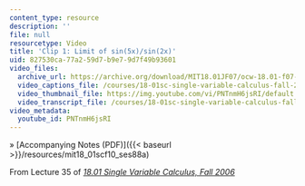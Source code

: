 ```yaml
---
content_type: resource
description: ''
file: null
resourcetype: Video
title: 'Clip 1: Limit of sin(5x)/sin(2x)'
uid: 827530ca-77a2-59d7-b9e7-9d7f49b93601
video_files:
  archive_url: https://archive.org/download/MIT18.01JF07/ocw-18.01-f07-lec35_300k.mp4
  video_captions_file: /courses/18-01sc-single-variable-calculus-fall-2010/e2ada5b4fd6e5fc6bfd6a63fce276c01_PNTnmH6jsRI.vtt
  video_thumbnail_file: https://img.youtube.com/vi/PNTnmH6jsRI/default.jpg
  video_transcript_file: /courses/18-01sc-single-variable-calculus-fall-2010/d73fd2f08d87b687ea43865bb7d9b4d6_PNTnmH6jsRI.pdf
video_metadata:
  youtube_id: PNTnmH6jsRI
---
```


» [Accompanying Notes (PDF)]({{< baseurl >}}/resources/mit18_01scf10_ses88a)

From Lecture 35 of [_18.01 Single Variable Calculus, Fall 2006_](/courses/18-01-single-variable-calculus-fall-2006/video_galleries/video-lectures)
